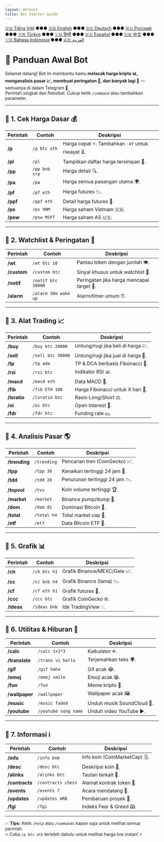 ```yaml
---
layout: default
title: Bot Starter Guide
---
```


[🇻🇳 Tiếng Việt](index_vi.md) ●●● [🇬🇧 English](index.md) ●●● [🇩🇪 Deutsch](index_de.md) ●●● [🇷🇺 Русский](index_ru.md) ●●● [🇹🇷 Türkçe](index_tr.md) ●●● [🇮🇳 हिन्दी](index_hi.md) ●●● [🇪🇸 Español](index_es.md) ●●● [🇨🇳 中文](index_zh.md) ●●● [🇮🇩 Bahasa Indonesia](index_id.md) ●●● [🇦🇪 العربية](index_ae.md)

# 🚀 Panduan Awal Bot

Selamat datang! Bot ini membantu kamu **melacak harga kripto 📊, menganalisis pasar 📈, membuat peringatan 🔔, dan banyak lagi 🎯** — semuanya di dalam Telegram 💬.  
Perintah singkat dan fleksibel. Cukup ketik `/command` atau tambahkan parameter.  

<hr>

## 📌 1. Cek Harga Dasar 💰

Perintah | Contoh | Deskripsi
---|---|---
**/p** | `/p btc eth` | Harga cepat ⚡. Tambahkan `-4Y` untuk riwayat ⏳.
**/pl** | `/pl` | Tampilkan daftar harga tersimpan 💾.
**/pp** | `/pp bnb xrp` | Harga detail 🔍.
**/pa** | `/pa` | Harga semua pasangan utama 🌍.
**/pf** | `/pf eth` | Harga futures 📉.
**/ppf** | `/ppf eth` | Detail harga futures 📄.
**/ps** | `/ps VNM` | Harga saham Vietnam 🇻🇳.
**/psw** | `/psw MSFT` | Harga saham AS 🇺🇸.

<hr>

## 📌 2. Watchlist & Peringatan 👀

Perintah | Contoh | Deskripsi
---|---|---
**/wt** | `/wt btc 10` | Pantau token dengan jumlah 👁️.
**/custom** | `/custom btc` | Sinyal khusus untuk watchlist 🎯.
**/notif** | `/notif btc 30000` | Peringatan jika harga mencapai target 🚨.
**/alarm** | `/alarm 30m wake up` | Alarm/timer umum ⏰.

<hr>

## 📌 3. Alat Trading 📈

Perintah | Contoh | Deskripsi
---|---|---
**/buy** | `/buy btc 20000` | Untung/rugi jika beli di harga 💹.
**/sell** | `/sell btc 50000` | Untung/rugi jika jual di harga 💸.
**/tp** | `/tp ada` | TP & DCA berbasis Fibonacci 🎯.
**/rsi** | `/rsi btc` | Indikator RSI 📊.
**/macd** | `/macd eth` | Data MACD 📶.
**/fib** | `/fib ETH 180` | Harga Fibonacci untuk X hari 🔢.
**/lsratio** | `/lsratio btc` | Rasio Long/Short ⚖️.
**/oi** | `/oi btc` | Open Interest 📜.
**/fdr** | `/fdr btc` | Funding rate 💵.

<hr>

## 📌 4. Analisis Pasar 🌎

Perintah | Contoh | Deskripsi
---|---|---
**/trending** | `/trending` | Pencarian tren (CoinGecko) 📈.
**/tpp** | `/tpp 30` | Kenaikan tertinggi 24 jam 🚀.
**/tdd** | `/tdd 20` | Penurunan tertinggi 24 jam 📉.
**/topvol** | `/tvv` | Koin volume tertinggi 🏆.
**/market** | `/market` | Binance pump/dump 🔄.
**/dom** | `/dom d1` | Dominasi Bitcoin 👑.
**/total** | `/total h4` | Total market cap 🏬.
**/etf** | `/etf` | Data Bitcoin ETF 📑.

<hr>

## 📌 5. Grafik 📊

Perintah | Contoh | Deskripsi
---|---|---
**/ch** | `/ch btc h1` | Grafik Binance/MEXC/Gate 📈.
**/cc** | `/cc bnb h4` | Grafik Binance (lama) 📉.
**/cf** | `/cf eth h1` | Grafik futures 💯.
**/ccc** | `/ccc btc` | Grafik CoinGecko 🌐.
**/ideas** | `/ideas bnb` | Ide TradingView 💡.

<hr>

## 📌 6. Utilitas & Hiburan 🎉

Perintah | Contoh | Deskripsi
---|---|---
**/calc** | `/calc 1+2*3` | Kalkulator ➗.
**/translate** | `/trans vi hello` | Terjemahkan teks 🌍.
**/gif** | `/gif haha` | Gif acak 😂.
**/emoj** | `/emoj smile` | Emoji acak 😁.
**/fun** | `/fun` | Meme kripto 🤣.
**/wallpaper** | `/wallpaper` | Wallpaper acak 🖼️.
**/music** | `/music faded` | Unduh musik SoundCloud 🎵.
**/youtube** | `/youtube song name` | Unduh video YouTube ▶️.

<hr>

## 📌 7. Informasi ℹ️

Perintah | Contoh | Deskripsi
---|---|---
**/info** | `/info bnb` | Info koin (CoinMarketCap) 🗒️.
**/desc** | `/desc btc` | Deskripsi koin 📄.
**/alinks** | `/alinks btc` | Tautan terkait 🔗.
**/contracts** | `/contracts chess` | Alamat kontrak token 📜.
**/events** | `/events 7` | Acara mendatang 📅.
**/updates** | `/updates ARB` | Pembaruan proyek 📰.
**/fgi** | `/fgi` | Indeks Fear & Greed 😱.

<hr>

✅ **Tips:** Ketik `/help` atau `/commands` kapan saja untuk melihat semua perintah.  
🔥 Coba `/p btc eth` terlebih dahulu untuk melihat harga live instan! ⚡
